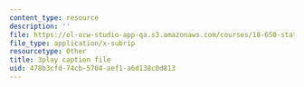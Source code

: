 ```yaml
---
content_type: resource
description: ''
file: https://ol-ocw-studio-app-qa.s3.amazonaws.com/courses/18-650-statistics-for-applications-fall-2016/478b3cfd74cb5704aef1a6d138c0d813_phbw9r1iUDI.vtt
file_type: application/x-subrip
resourcetype: Other
title: 3play caption file
uid: 478b3cfd-74cb-5704-aef1-a6d138c0d813
---
```

